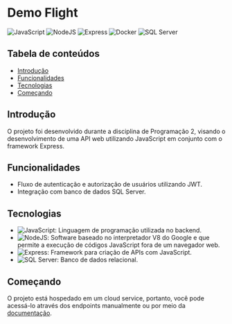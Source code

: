 # Demo Flight

![JavaScript](https://img.shields.io/badge/JavaScript--yellow) ![NodeJS](https://img.shields.io/badge/Node-JS-green) ![Express](https://img.shields.io/badge/Express-JS-white) ![Docker](https://img.shields.io/badge/Docker--blue) ![SQL Server](https://img.shields.io/badge/SQL%20Server-Database-yellow)

## Tabela de conteúdos

- [Introdução](#introdução)
- [Funcionalidades](#funcionalidades)
- [Tecnologias](#tecnologias)
- [Começando](#começando)

## Introdução

O projeto foi desenvolvido durante a disciplina de Programação 2, visando o desenvolvimento de uma API web utilizando JavaScript em conjunto com o framework Express.

## Funcionalidades

- Fluxo de autenticação e autorização de usuários utilizando JWT.
- Integração com banco de dados SQL Server.

## Tecnologias

- ![JavaScript](https://img.shields.io/badge/JavaScript--yellow): Linguagem de programação utilizada no backend.
- ![NodeJS](https://img.shields.io/badge/Node-JS-green): Software baseado no interpretador V8 do Google e que permite a execução de códigos JavaScript fora de um navegador web.
- ![Express](https://img.shields.io/badge/Express-JS-white): Framework para criação de APIs com JavaScript.
- ![SQL Server](https://img.shields.io/badge/SQL%20Server-Database-yellow): Banco de dados relacional.

## Começando

O projeto está hospedado em um cloud service, portanto, você pode acessá-lo através dos endpoints manualmente ou por meio da [documentação](https://demo-flight-production-c887.up.railway.app/docs/#/).
